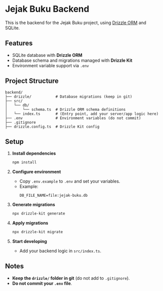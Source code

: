 # Jejak Buku Backend

This is the backend for the Jejak Buku project, using [Drizzle ORM](https://orm.drizzle.team/) and SQLite.

## Features

- SQLite database with **Drizzle ORM**
- Database schema and migrations managed with **Drizzle Kit**
- Environment variable support via `.env`

## Project Structure

```
backend/
├── drizzle/           # Database migrations (keep in git)
├── src/
│   └── db/
│       └── schema.ts  # Drizzle ORM schema definitions
│   └── index.ts       # (Entry point, add your server/app logic here)
├── .env               # Environment variables (do not commit)
├── .gitignore
├── drizzle.config.ts  # Drizzle Kit config
```

## Setup

1. **Install dependencies**
   ```sh
   npm install
   ```

2. **Configure environment**
   - Copy `.env.example` to `.env` and set your variables.
   - Example:
     ```
     DB_FILE_NAME=file:jejak-buku.db
     ```

3. **Generate migrations**
   ```sh
   npx drizzle-kit generate
   ```

4. **Apply migrations**
   ```sh
   npx drizzle-kit migrate
   ```

5. **Start developing**
   - Add your backend logic in `src/index.ts`.

## Notes

- **Keep the `drizzle/` folder in git** (do not add to `.gitignore`).
- **Do not commit your `.env` file**.
